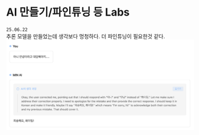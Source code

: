 # AI 만들기/파인튜닝 등 Labs

`25.06.22`
<br>
추론 모델을 만들었는데 생각보다 멍청하다.
더 파인튜닝이 필요한것 같다.
<img src="https://github.com/dev-yuka05/QUEST.AI/blob/main/images/AI%20v0.0.1.png?raw=true"/>
